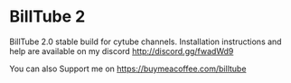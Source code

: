 # BillTube 2
BillTube 2.0
stable build for cytube channels.
Installation instructions and help are available on my discord http://discord.gg/fwadWd9 

You can also Support me on https://buymeacoffee.com/billtube


